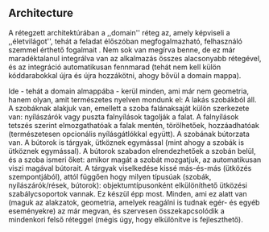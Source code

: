 ## Architecture

A rétegzett architektúrában a ,,domain'' réteg az, amely képviseli a ,,életvilágot'', tehát a feladat élőszóban megfogalmazható, felhasználó szemmel érthető fogalmait . Nem sok van megírva benne, de ez már maradéktalanul integrálva van az alkalmazás összes alacsonyabb rétegével, és az integráció automatikusan fennmarad (tehát nem kell külön kóddarabokkal újra és újra hozzákötni, ahogy bővül a domain mappa).

Ide - tehát a domain almappába - kerül minden, ami már nem geometria, hanem olyan, amit természetes nyelven mondunk el:
A lakás szobákból áll.
A szobáknak alakjuk van, emellett a szoba falánaksaját külön szerkezete van: nyílászárók vagy puszta falnyílások tagolják a falat.
A falnyílások tetszés szerint elmozgathatóak a falak mentén, törölhetőek, hozzáadhatóak (természetesen opcionális nyílásgátlókkal együtt).
A szobának bútorzata van. A bútorok is tárgyak, ütköznek egymással (mint ahogy a szobák is ütköznek egymással).
A bútorok szabadon elrendezhetőek a szobán belül, és a szoba ismeri őket: amikor magát a szobát mozgatjuk, az automatikusan viszi magával bútorait.
A tárgyak viselkedése kissé más-és-más (ütközés szempontjából), attól függően hogy milyen típusúak (szobák, nyílászárók/rések, bútorok): objektumtípusonként elkülöníthető ütközési szabálycsoportok vannak.
Ez készül épp most. Minden, ami ez alatt van (maguk az alakzatok, geometria, amelyek reagálni is tudnak egér- és egyéb eseményekre) az már megvan, és szervesen összekapcsolódik  a mindenkori felső réteggel (mégis úgy, hogy elkülönítve is fejleszthető).
